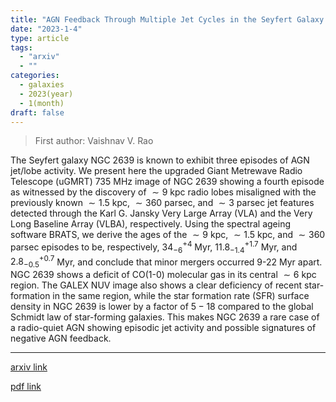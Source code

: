 ```yaml
---
title: "AGN Feedback Through Multiple Jet Cycles in the Seyfert Galaxy NGC 2639"
date: "2023-1-4"
type: article
tags:
  - "arxiv"
  - ""
categories:
  - galaxies
  - 2023(year)
  - 1(month)
draft: false
---
```


> First author: Vaishnav V. Rao

 The Seyfert galaxy NGC 2639 is known to exhibit three episodes of AGN
jet/lobe activity. We present here the upgraded Giant Metrewave Radio Telescope
(uGMRT) 735 MHz image of NGC 2639 showing a fourth episode as witnessed by the
discovery of $\sim9$ kpc radio lobes misaligned with the previously known
$\sim1.5$ kpc, $\sim360$ parsec, and $\sim3$ parsec jet features detected
through the Karl G. Jansky Very Large Array (VLA) and the Very Long Baseline
Array (VLBA), respectively. Using the spectral ageing software BRATS, we derive
the ages of the $\sim9$ kpc, $\sim1.5$ kpc, and $\sim360$ parsec episodes to
be, respectively, $34^{+4}_{-6}$ Myr, $11.8^{+1.7}_{-1.4}$ Myr, and
$2.8^{+0.7}_{-0.5}$ Myr, and conclude that minor mergers occurred 9-22 Myr
apart. NGC 2639 shows a deficit of CO(1-0) molecular gas in its central $\sim6$
kpc region. The GALEX NUV image also shows a clear deficiency of recent
star-formation in the same region, while the star formation rate (SFR) surface
density in NGC 2639 is lower by a factor of $5-18$ compared to the global
Schmidt law of star-forming galaxies. This makes NGC 2639 a rare case of a
radio-quiet AGN showing episodic jet activity and possible signatures of
negative AGN feedback.

---
[arxiv link](http://arxiv.org/abs/2301.01610v1)

[pdf link](http://arxiv.org/pdf/2301.01610v1)
